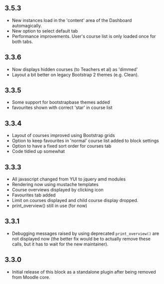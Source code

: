 ## 3.5.3 ##

* New instances load in the 'content' area of the Dashboard automagically.
* New option to select default tab
* Performance improvements. User's course list is only loaded once for both tabs. 

## 3.3.6 ##

* Now displays hidden courses (to Teachers et al) as 'dimmed'
* Layout a bit better on legacy Bootstrap 2 themes (e.g. Clean).

## 3.3.5 ##

* Some support for bootstrapbase themes added
* favourites shown with correct 'star' in course list

## 3.3.4 ##

* Layout of courses improved using Bootstrap grids
* Option to keep favourites in 'normal' course list added to block settings
* Option to have a fixed sort order for courses tab
* Code tidied up somewhat

## 3.3.3 ##

* All javascript changed from YUI to jquery amd modules
* Rendering now using mustache templates
* Course overviews displayed by clicking icon 
* Favourites tab added
* Limit on courses displayed and child course display dropped.
* print_overview() still in use (for now)

## 3.3.1 ##

* Debugging messages raised by using deprecated `print_overview()` are not
  displayed now (the better fix would be to actually remove these calls, but it
  has to wait for the new maintainer).

## 3.3.0 ##

* Initial release of this block as a standalone plugin after being removed from
  Moodle core.
